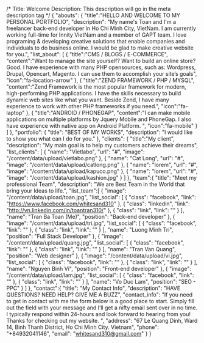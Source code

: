 /*
Title: Welcome
Description: This description will go in the meta description tag
*/
{
    "abouts": {
        "title":"HELLO AND WELCOME TO MY PERSONAL PORTFOLIO",
        "description": "My name's Toan and I'm a freelancer back-end developer in Ho Chi Minh City, VietNam. I am currently working full-time for Innity VietNam and a member of GAPT team. I love programing & developing creative solutions that enable companies and individuals to do business online. I would be glad to make creative website for you.",
        "list_about": [
            {
                "title":"CMS / BLOGS / E-COMMERCE",
                "content":"Want to manage the site yourself? Want to build an online store? Good. I have experience with many PHP opensources, such as: Wordpress, Drupal, Opencart, Magento. I can use them to accomplish your site’s goals",
                "icon":"fa-location-arrow"
            },
            {
                "title":"ZEND FRAMEWORK / PHP / MYSQL",
                "content":"Zend Framework is the most popular framework for modern, high-performing PHP applications. I have the skills necessary to build dynamic web sites like what you want. Beside Zend, I have many experience to work with other PHP frameworks if you need.",
                "icon":"fa-laptop"
            },
            {
                "title":"ANDROID / PHONEGAP",
                "content":"I can make mobile applications on multiple platforms by Jquery Mobile and PhoneGap. I also have experience with native app on Android Platform. ",
                "icon":"fa-mobile"
            }
        ]
    },
    "portfolio": {
        "title": "BEST OF MY WORKS",
        "description": "I would like to show you what can I do for you."
    },
    "clients": {
        "title":"My client",
        "description": "My main goal is to help my customers achieve their dreams",
        "list_clients": [
            {
                "name": "Vietlabo",
                "url": "#",
                "image": "/content/data/upload/vietlabo.png"
            },
            {
                "name": "Cat Long",
                "url": "#",
                "image": "/content/data/upload/catlong.png"
            },
            {
                "name": "lorem",
                "url": "#",
                "image": "/content/data/upload/kapuco.png"
            },
            {
                "name": "lorem",
                "url": "#",
                "image": "/content/data/upload/kashion.jpg"
            }
        ]
    },
    "team":{
        "title": "Meet my professional Team",
        "description": "We are Best Team in the World that bring your Ideas to life.",
        "list_team":[
            {
                "image": "/content/data/upload/toan.jpg",
                "list_social": [
                    {
                        "class": "facebook",
                        "link": "https://www.facebook.com/whitesand310"
                    },
                    {
                        "class": "linkedin",
                        "link": "http://vn.linkedin.com/in/toantran310/"
                    },
                    {
                        "class": "link",
                        "link": ""
                    }
                ],
                "name": "Tran Ba Toan (Me)",
                "position": "Back-end developer"
            },
            {
                "image": "/content/data/upload/tri.jpg",
                "list_social": [
                    {
                        "class": "facebook",
                        "link": ""
                    },
                    {
                        "class": "link",
                        "link": ""
                    }
                ],
                "name": "Luong Minh Tri",
                "position": "Full Stack Developer"
            },
            {
                "image": "/content/data/upload/quang.jpg",
                "list_social": [
                    {
                        "class": "facebook",
                        "link": ""
                    },
                    {
                        "class": "link",
                        "link": ""
                    }
                ],
                "name": "Tran Van Quang",
                "position": "Web designer"
            },
            {
                "image": "/content/data/upload/vi.jpg",
                "list_social": [
                    {
                        "class": "facebook",
                        "link": ""
                    },
                    {
                        "class": "link",
                        "link": ""
                    }
                ],
                "name": "Nguyen Binh Vi",
                "position": "Front-end developer"
            },
            {
                "image": "/content/data/upload/lam.jpg",
                "list_social": [
                    {
                        "class": "facebook",
                        "link": ""
                    },
                    {
                        "class": "link",
                        "link": ""
                    }
                ],
                "name": "Vo Duc Lam",
                "position": "SEO - PPC"
            }
        ]
    },
    "contact":{
        "title": "My Contact Info",
        "description": "HAVE QUESTIONS? NEED HELP? GIVE ME A BUZZ",
        "contact_info": "If you need to get in contact with me the form below is a good place to start. Simply fill out the field with your message and I’ll get a nifty email sent over in no time. I typically respond within 24-hours and look forward to hearing from you! Thanks for checking out my website. ",
        "address": "67 Le Quang Dinh, Ward 14, Binh Thanh District, Ho Chi Minh City. Vietnam",
        "phone": "+84932041146",
        "email": "whitesand310@gmail.com"
    }
}